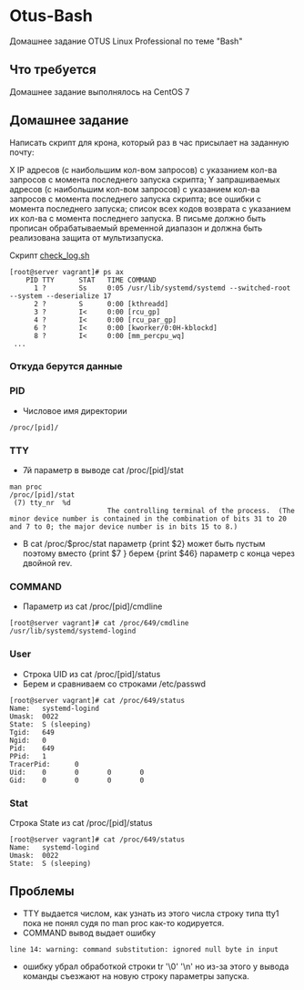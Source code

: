 # Otus-Bash
Домашнее задание OTUS Linux Professional по теме "Bash"

## Что требуется
Домашнее задание выполнялось на CentOS 7


## Домашнее задание

Написать скрипт для крона, который раз в час присылает на заданную почту:

X IP адресов (с наибольшим кол-вом запросов) с указанием кол-ва запросов c момента последнего запуска скрипта;
Y запрашиваемых адресов (с наибольшим кол-вом запросов) с указанием кол-ва запросов c момента последнего запуска скрипта;
все ошибки c момента последнего запуска;
список всех кодов возврата с указанием их кол-ва с момента последнего запуска.
В письме должно быть прописан обрабатываемый временной диапазон и должна быть реализована защита от мультизапуска.

Скрипт [check_log.sh](https://github.com/gardvor/Otus-Linux/blob/main/Otus-Bash/check_log.sh)
```
[root@server vagrant]# ps ax
    PID TTY      STAT   TIME COMMAND
      1 ?        Ss     0:05 /usr/lib/systemd/systemd --switched-root --system --deserialize 17
      2 ?        S      0:00 [kthreadd]
      3 ?        I<     0:00 [rcu_gp]
      4 ?        I<     0:00 [rcu_par_gp]
      6 ?        I<     0:00 [kworker/0:0H-kblockd]
      8 ?        I<     0:00 [mm_percpu_wq]
 ...
 ```
 ### Откуда берутся данные
 
 ### PID 
 * Числовое имя директории 
 ```
 /proc/[pid]/
 ```
### TTY
* 7й параметр в выводе cat /proc/[pid]/stat
```
man proc
/proc/[pid]/stat
 (7) tty_nr  %d
                        The controlling terminal of the process.  (The minor device number is contained in the combination of bits 31 to 20 and 7 to 0; the major device number is in bits 15 to 8.)                   
```
* В cat /proc/$proc/stat параметр {print $2} может быть пустым поэтому вместо {print $7 } берем {print $46} параметр с конца через двойной rev.
 
### COMMAND
* Параметр из cat /proc/[pid]/cmdline
```
[root@server vagrant]# cat /proc/649/cmdline
/usr/lib/systemd/systemd-logind
```
 

### User
* Строка UID из cat /proc/[pid]/status
* Берем и  сравниваем со строками /etc/passwd
    
```
[root@server vagrant]# cat /proc/649/status 
Name:   systemd-logind
Umask:  0022
State:  S (sleeping)
Tgid:   649
Ngid:   0
Pid:    649
PPid:   1
TracerPid:      0
Uid:    0       0       0       0
Gid:    0       0       0       0
```
### Stat
Строка State из cat /proc/[pid]/status 
```
[root@server vagrant]# cat /proc/649/status 
Name:   systemd-logind
Umask:  0022
State:  S (sleeping)
```
## Проблемы
* TTY выдается числом, как узнать из этого числа строку типа tty1 пока не понял судя по man proc как-то кодируется.
* COMMAND вывод выдает ошибку 
```
line 14: warning: command substitution: ignored null byte in input
```
* ошибку убрал обработкой строки tr '\0' '\n' но из-за этого у вывода команды съезжают на новую строку параметры запуска. 
